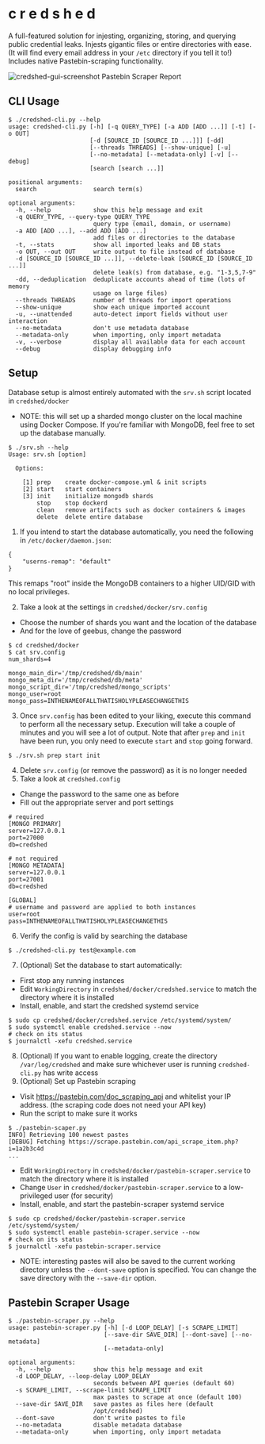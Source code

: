 # c r e d s h e d
A full-featured solution for injesting, organizing, storing, and querying public credential leaks.  Injests gigantic files or entire directories with ease.  (It will find every email address in your `/etc` directory if you tell it to!)
Includes native Pastebin-scraping functionality.

![credshed-gui-screenshot](https://user-images.githubusercontent.com/20261699/67125567-1d0fc400-f1c3-11e9-850c-b3baa620e791.png)
Pastebin Scraper Report

## CLI Usage
~~~
$ ./credshed-cli.py --help
usage: credshed-cli.py [-h] [-q QUERY_TYPE] [-a ADD [ADD ...]] [-t] [-o OUT]
                       [-d [SOURCE_ID [SOURCE_ID ...]]] [-dd]
                       [--threads THREADS] [--show-unique] [-u]
                       [--no-metadata] [--metadata-only] [-v] [--debug]
                       [search [search ...]]

positional arguments:
  search                search term(s)

optional arguments:
  -h, --help            show this help message and exit
  -q QUERY_TYPE, --query-type QUERY_TYPE
                        query type (email, domain, or username)
  -a ADD [ADD ...], --add ADD [ADD ...]
                        add files or directories to the database
  -t, --stats           show all imported leaks and DB stats
  -o OUT, --out OUT     write output to file instead of database
  -d [SOURCE_ID [SOURCE_ID ...]], --delete-leak [SOURCE_ID [SOURCE_ID ...]]
                        delete leak(s) from database, e.g. "1-3,5,7-9"
  -dd, --deduplication  deduplicate accounts ahead of time (lots of memory
                        usage on large files)
  --threads THREADS     number of threads for import operations
  --show-unique         show each unique imported account
  -u, --unattended      auto-detect import fields without user interaction
  --no-metadata         don't use metadata database
  --metadata-only       when importing, only import metadata
  -v, --verbose         display all available data for each account
  --debug               display debugging info
~~~

## Setup
Database setup is almost entirely automated with the `srv.sh` script located in `credshed/docker`
- NOTE: this will set up a sharded mongo cluster on the local machine using Docker Compose.  If you're familiar with MongoDB, feel free to set up the database manually.
~~~
$ ./srv.sh --help
Usage: srv.sh [option]

  Options:

    [1] prep    create docker-compose.yml & init scripts
    [2] start   start containers
    [3] init    initialize mongodb shards
        stop    stop dockerd
        clean   remove artifacts such as docker containers & images
        delete  delete entire database
~~~

1. If you intend to start the database automatically, you need the following in `/etc/docker/daemon.json`:
~~~
{
    "userns-remap": "default"
}
~~~
This remaps "root" inside the MongoDB containers to a higher UID/GID with no local privileges.

2. Take a look at the settings in `credshed/docker/srv.config`
  - Choose the number of shards you want and the location of the database
  - And for the love of geebus, change the password
~~~
$ cd credshed/docker
$ cat srv.config
num_shards=4

mongo_main_dir='/tmp/credshed/db/main'
mongo_meta_dir='/tmp/credshed/db/meta'
mongo_script_dir='/tmp/credshed/mongo_scripts'
mongo_user=root
mongo_pass=INTHENAMEOFALLTHATISHOLYPLEASECHANGETHIS
~~~
3. Once `srv.config` has been edited to your liking, execute this command to perform all the necessary setup.  Execution will take a couple of minutes and you will see a lot of output.  Note that after `prep` and `init` have been run, you only need to execute `start` and `stop` going forward.
~~~
$ ./srv.sh prep start init
~~~
4. Delete `srv.config` (or remove the password) as it is no longer needed
5. Take a look at `credshed.config`
  - Change the password to the same one as before
  - Fill out the appropriate server and port settings
~~~
# required
[MONGO PRIMARY]
server=127.0.0.1
port=27000
db=credshed

# not required
[MONGO METADATA]
server=127.0.0.1
port=27001
db=credshed

[GLOBAL]
# username and password are applied to both instances
user=root
pass=INTHENAMEOFALLTHATISHOLYPLEASECHANGETHIS
~~~
6. Verify the config is valid by searching the database
~~~
$ ./credshed-cli.py test@example.com
~~~
7. (Optional) Set the database to start automatically:
  - First stop any running instances
  - Edit `WorkingDirectory` in `credshed/docker/credshed.service` to match the directory where it is installed
  - Install, enable, and start the credshed systemd service
~~~
$ sudo cp credshed/docker/credshed.service /etc/systemd/system/
$ sudo systemctl enable credshed.service --now
# check on its status
$ journalctl -xefu credshed.service
~~~
8. (Optional) If you want to enable logging, create the directory `/var/log/credshed` and make sure whichever user is running `credshed-cli.py` has write access
9. (Optional) Set up Pastebin scraping
  - Visit https://pastebin.com/doc_scraping_api and whitelist your IP address. (the scraping code does not need your API key)
  - Run the script to make sure it works
~~~
$ ./pastebin-scaper.py
INFO] Retrieving 100 newest pastes
[DEBUG] Fetching https://scrape.pastebin.com/api_scrape_item.php?i=1a2b3c4d
...
~~~
  - Edit `WorkingDirectory` in `credshed/docker/pastebin-scraper.service` to match the directory where it is installed
  - Change `User` in `credshed/docker/pastebin-scraper.service` to a low-privileged user (for security)
  - Install, enable, and start the pastebin-scraper systemd service
~~~
$ sudo cp credshed/docker/pastebin-scraper.service /etc/systemd/system/
$ sudo systemctl enable pastebin-scraper.service --now
# check on its status
$ journalctl -xefu pastebin-scraper.service
~~~
  - NOTE: interesting pastes will also be saved to the current working directory unless the `--dont-save` option is specified.  You can change the save directory with the `--save-dir` option.

## Pastebin Scraper Usage
~~~
$ ./pastebin-scraper.py --help
usage: pastebin-scraper.py [-h] [-d LOOP_DELAY] [-s SCRAPE_LIMIT]
                           [--save-dir SAVE_DIR] [--dont-save] [--no-metadata]
                           [--metadata-only]

optional arguments:
  -h, --help            show this help message and exit
  -d LOOP_DELAY, --loop-delay LOOP_DELAY
                        seconds between API queries (default 60)
  -s SCRAPE_LIMIT, --scrape-limit SCRAPE_LIMIT
                        max pastes to scrape at once (default 100)
  --save-dir SAVE_DIR   save pastes as files here (default
                        /opt/credshed)
  --dont-save           don't write pastes to file
  --no-metadata         disable metadata database
  --metadata-only       when importing, only import metadata
~~~